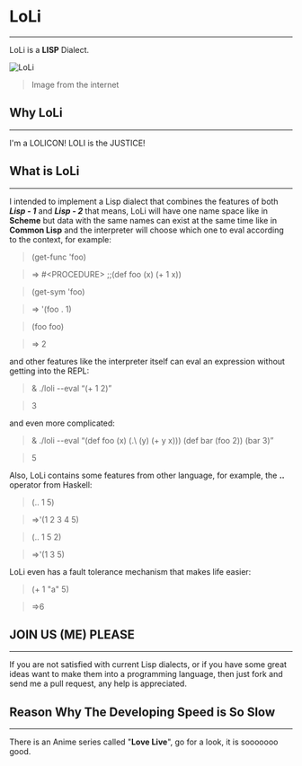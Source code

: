 LoLi
=
---
LoLi is a **LISP** Dialect.

![LoLi](http://img1.ak.crunchyroll.com/i/spire1/b385695d7d32a54d7672bda638d49a351225770690_full.jpg)
> Image from the internet

Why LoLi
-
---
I'm a LOLICON! LOLI is the JUSTICE!

What is LoLi
-
---
I intended to implement a Lisp dialect that combines the features of both ***Lisp - 1*** and ***Lisp - 2*** that means, LoLi will have one name space like in **Scheme** but data with the same names can exist at the same time like in **Common Lisp** and the interpreter will choose which one to eval according to the context, for example:

>(get-func 'foo)

>=> #\<PROCEDURE\> ;;(def foo (x) (+ 1 x))

>(get-sym 'foo)

>=> '(foo . 1)

>(foo foo)

>=> 2

and other features like the interpreter itself can eval an expression without getting into the REPL:

>& ./loli --eval “(+ 1 2)”

>3

and even more complicated:

>& ./loli --eval “(def foo (x) (.\ (y) (+ y x))) (def bar (foo 2)) (bar  3)”

>5

Also, LoLi contains some features from other language, for example, the **..** operator from Haskell:

>(.. 1 5)

>=>'(1 2 3 4 5)

>(.. 1 5 2)

>=>'(1 3 5)

LoLi even has a fault tolerance mechanism that makes life easier:

>(+ 1 "a" 5)

>=>6

JOIN US (ME) PLEASE
-
---
If you are not satisfied with current Lisp dialects, or if you have some great ideas want to make them into a programming language, then just fork and send me a pull request, any help is appreciated.

Reason Why The Developing Speed is So Slow
-
---
There is an Anime series called "**Love Live**", go for a look, it is sooooooo good.
